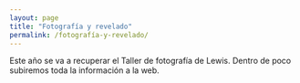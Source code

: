```yaml
---
layout: page
title: "Fotografía y revelado"
permalink: /fotografía-y-revelado/
---
```


Este año se va a recuperar el Taller de fotografía de Lewis.
Dentro de poco subiremos toda la información a la web.
